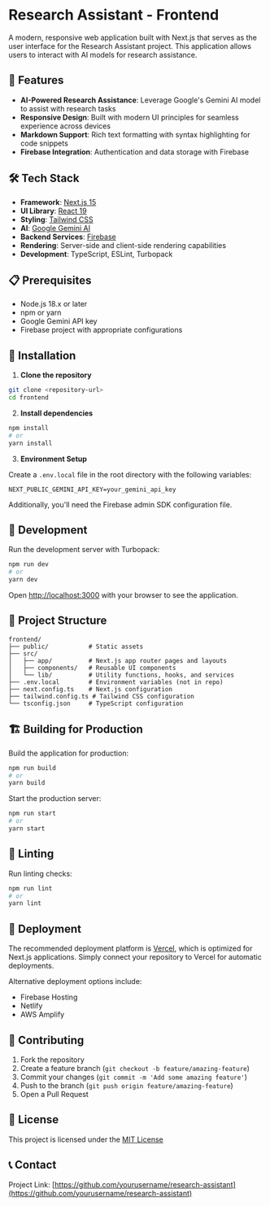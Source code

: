# Research Assistant - Frontend

A modern, responsive web application built with Next.js that serves as the user interface for the Research Assistant project. This application allows users to interact with AI models for research assistance.

## 🚀 Features

- **AI-Powered Research Assistance**: Leverage Google's Gemini AI model to assist with research tasks
- **Responsive Design**: Built with modern UI principles for seamless experience across devices
- **Markdown Support**: Rich text formatting with syntax highlighting for code snippets
- **Firebase Integration**: Authentication and data storage with Firebase

## 🛠️ Tech Stack

- **Framework**: [Next.js 15](https://nextjs.org/)
- **UI Library**: [React 19](https://react.dev/)
- **Styling**: [Tailwind CSS](https://tailwindcss.com/)
- **AI**: [Google Gemini AI](https://deepmind.google/technologies/gemini/)
- **Backend Services**: [Firebase](https://firebase.google.com/)
- **Rendering**: Server-side and client-side rendering capabilities
- **Development**: TypeScript, ESLint, Turbopack

## 📋 Prerequisites

- Node.js 18.x or later
- npm or yarn
- Google Gemini API key
- Firebase project with appropriate configurations

## 🔧 Installation

1. **Clone the repository**

```bash
git clone <repository-url>
cd frontend
```

2. **Install dependencies**

```bash
npm install
# or
yarn install
```

3. **Environment Setup**

Create a `.env.local` file in the root directory with the following variables:

```
NEXT_PUBLIC_GEMINI_API_KEY=your_gemini_api_key
```

Additionally, you'll need the Firebase admin SDK configuration file.

## 🚀 Development

Run the development server with Turbopack:

```bash
npm run dev
# or
yarn dev
```

Open [http://localhost:3000](http://localhost:3000) with your browser to see the application.

## 📁 Project Structure

```
frontend/
├── public/           # Static assets
├── src/
│   ├── app/          # Next.js app router pages and layouts
│   ├── components/   # Reusable UI components
│   └── lib/          # Utility functions, hooks, and services
├── .env.local        # Environment variables (not in repo)
├── next.config.ts    # Next.js configuration
├── tailwind.config.ts # Tailwind CSS configuration
└── tsconfig.json     # TypeScript configuration
```

## 🏗️ Building for Production

Build the application for production:

```bash
npm run build
# or
yarn build
```

Start the production server:

```bash
npm run start
# or
yarn start
```

## 🧪 Linting

Run linting checks:

```bash
npm run lint
# or
yarn lint
```

## 🚢 Deployment

The recommended deployment platform is [Vercel](https://vercel.com/), which is optimized for Next.js applications. Simply connect your repository to Vercel for automatic deployments.

Alternative deployment options include:
- Firebase Hosting
- Netlify
- AWS Amplify

## 🤝 Contributing

1. Fork the repository
2. Create a feature branch (`git checkout -b feature/amazing-feature`)
3. Commit your changes (`git commit -m 'Add some amazing feature'`)
4. Push to the branch (`git push origin feature/amazing-feature`)
5. Open a Pull Request

## 📄 License

This project is licensed under the [MIT License](LICENSE)

## 📞 Contact

Project Link: [https://github.com/yourusername/research-assistant](https://github.com/yourusername/research-assistant)
